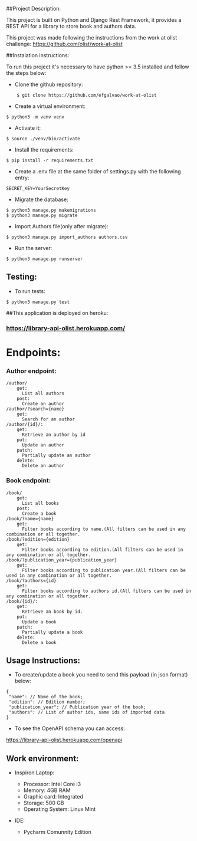 ##Project Description:

This project is built on Python and Django Rest Framework, it provides a REST API for a library to store book and authors data. 

This project was made following the instructions from the work at olist challenge:
https://github.com/olist/work-at-olist
 


##Instalation instructions:

To run this project it's necessary to have python >= 3.5 installed and follow the steps below:

* Clone the github repository:
```
    $ git clone https://github.com/efgalvao/work-at-olist
``` 

* Create a virtual environment:
```
$ python3 -m venv venv
```
* Activate it:
```
$ source ./venv/bin/activate
```
* Install the requirements:
```
$ pip install -r requirements.txt
```
* Create a .env file at the same folder of settings.py with the following entry:
```
SECRET_KEY=YourSecretKey
```
* Migrate the database:
```
$ python3 manage.py makemigrations
$ python3 manage.py migrate
```
* Import Authors file(only after migrate):
```
$ python3 manage.py import_authors authors.csv
```
* Run the server:
```
$ python3 manage.py runserver
```
## Testing:
* To run tests:
```
$ python3 manage.py test
```

##This application is deployed on heroku: 
### https://library-api-olist.herokuapp.com/



# Endpoints:
### Author endpoint:
```
/author/
    get:
      List all authors
    post:
      Create an author
/author/?search={name}
    get:
      Search for an author
/author/{id}/:
    get:
      Retrieve an author by id
    put:
      Update an author
    patch:
      Partially update an author
    delete:
      Delete an author
```
### Book endpoint:
```
/book/
    get:
      List all books
    post:
      Create a book
/book/?name={name}
    get:
      Filter books according to name.(All filters can be used in any combination or all together.
/book/?edition={edition}
    get:
      Filter books according to edition.(All filters can be used in any combination or all together.
/book/?publication_year={publication_year}
    get:
      Filter books according to publication year.(All filters can be used in any combination or all together.
/book/?authors={id}
    get:
      Filter books according to authors id.(All filters can be used in any combination or all together.
/book/{id}/:
    get:
      Retrieve an book by id.
    put:
      Update a book
    patch:
      Partially update a book
    delete:
      Delete a book
```
## Usage Instructions:
* To create/update a book you need to send this payload (in json format) below:
```
{
 "name": // Name of the book;
 "edition": // Edition number;
 "publication_year": // Publication year of the book;
 "authors": // List of author ids, same ids of imported data
}
```
* To see the OpenAPI schema you can access:

https://library-api-olist.herokuapp.com/openapi

## Work environment:
* Inspiron Laptop:
  - Processor: Intel Core i3
  - Memory: 4GB RAM
  - Graphic card: Integrated
  - Storage: 500 GB
  - Operating System: Linux Mint
    
* IDE:
  - Pycharm Comunnity Edition
  